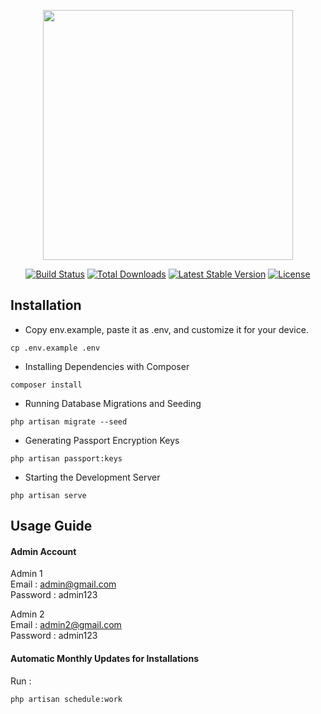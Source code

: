 <p align="center"><a href="https://laravel.com" target="_blank"><img src="https://raw.githubusercontent.com/laravel/art/master/logo-lockup/5%20SVG/2%20CMYK/1%20Full%20Color/laravel-logolockup-cmyk-red.svg" width="400"></a></p>

<p align="center">
<a href="https://travis-ci.org/laravel/framework"><img src="https://travis-ci.org/laravel/framework.svg" alt="Build Status"></a>
<a href="https://packagist.org/packages/laravel/framework"><img src="https://img.shields.io/packagist/dt/laravel/framework" alt="Total Downloads"></a>
<a href="https://packagist.org/packages/laravel/framework"><img src="https://img.shields.io/packagist/v/laravel/framework" alt="Latest Stable Version"></a>
<a href="https://packagist.org/packages/laravel/framework"><img src="https://img.shields.io/packagist/l/laravel/framework" alt="License"></a>
</p>

## Installation

- Copy env.example, paste it as .env, and customize it for your device.
```
cp .env.example .env
```
- Installing Dependencies with Composer
```
composer install
```
- Running Database Migrations and Seeding
```
php artisan migrate --seed
```
- Generating Passport Encryption Keys
```
php artisan passport:keys
```
- Starting the Development Server
```
php artisan serve
```
## Usage Guide 

**<h4> Admin Account </h4>**

Admin 1 <br>
Email        : admin@gmail.com        
Password     : admin123

Admin 2 <br>
Email        : admin2@gmail.com        
Password     : admin123

**<h4> Automatic Monthly Updates for Installations </h4>**

Run          : <br>
```
php artisan schedule:work
```
